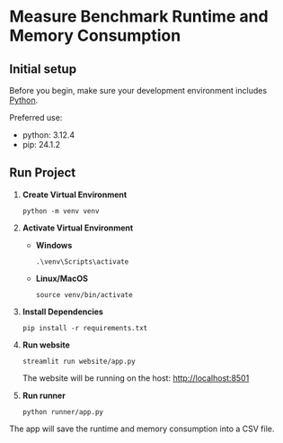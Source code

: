 # Measure Benchmark Runtime and Memory Consumption

## Initial setup

Before you begin, make sure your development environment includes [Python](https://www.python.org/).

Preferred use:
- python: 3.12.4
- pip: 24.1.2

## Run Project

1. **Create Virtual Environment**
   ```shell
   python -m venv venv
   ```

2. **Activate Virtual Environment**
   - **Windows**
     ```shell
     .\venv\Scripts\activate
     ```
   - **Linux/MacOS**
     ```shell
     source venv/bin/activate
     ```

3. **Install Dependencies**
   ```shell
   pip install -r requirements.txt
   ```

4. **Run website**
   ```shell
   streamlit run website/app.py
   ```
   The website will be running on the host: [http://localhost:8501](http://localhost:8501)


5. **Run runner**
   ```shell
   python runner/app.py
   ```

The app will save the runtime and memory consumption into a CSV file.